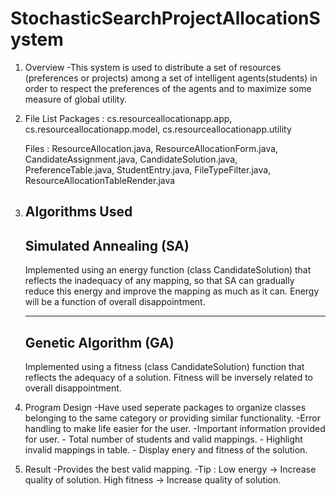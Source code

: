 # StochasticSearchProjectAllocationSystem
01. Overview
	-This system is used to distribute a set of resources (preferences or projects) among a set of intelligent 
	agents(students) in order to respect the preferences of the agents and to maximize some measure of global utility.

02. File List
	Packages : 
	cs.resourceallocationapp.app, 
	cs.resourceallocationapp.model, 
	cs.resourceallocationapp.utility
	
	Files : 
	ResourceAllocation.java, 
	ResourceAllocationForm.java, 
	CandidateAssignment.java, 
	CandidateSolution.java, 
	PreferenceTable.java, 
	StudentEntry.java, 
	FileTypeFilter.java, 
	ResourceAllocationTableRender.java
	
03. Algorithms Used
	---------------------------------------
	Simulated Annealing (SA)
	---------------------------------------
	Implemented using an energy function (class CandidateSolution) that reflects the inadequacy of any mapping, 
	so that SA can gradually reduce this energy and improve the mapping as much as it can.
	Energy will be a function of overall disappointment.

	---------------------------------------
	Genetic Algorithm (GA)
	---------------------------------------
	Implemented using a fitness (class CandidateSolution)  function that reflects the adequacy of a solution. 
	Fitness will be inversely related to overall disappointment.

04. Program Design
	-Have used seperate packages to organize classes belonging to the same category or providing similar functionality.
	-Error handling to make life easier for the user.
	-Important information provided for user.
		- Total number of students and valid mappings.
		- Highlight invalid mappings in table.
		- Display enery and fitness of the solution.
	
05. Result
	-Provides the best valid mapping.
	-Tip : 
		Low energy 	-> Increase quality of solution.
		High fitness 	-> Increase quality of solution.
